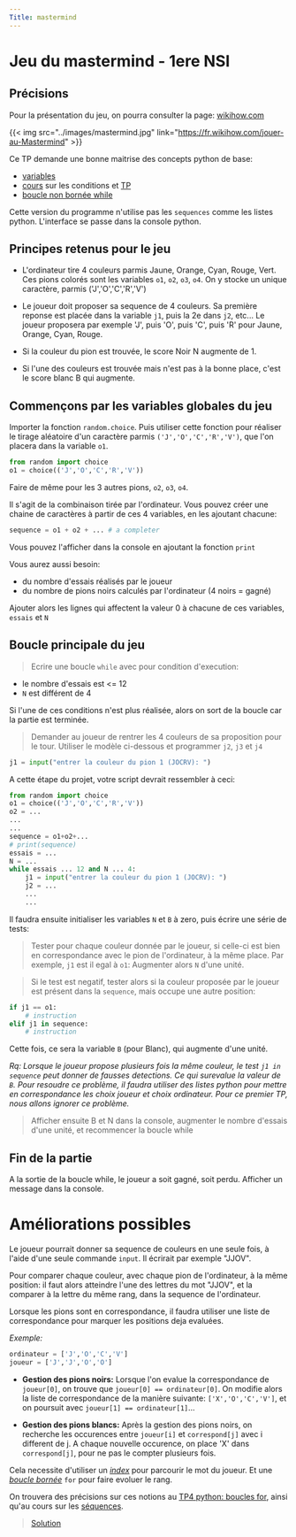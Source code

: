 ```yaml
---
Title: mastermind
---
```


# Jeu du mastermind - 1ere NSI
## Précisions
Pour la présentation du jeu, on pourra consulter la page: [wikihow.com](https://fr.wikihow.com/jouer-au-Mastermind)

{{< img src="../images/mastermind.jpg" link="https://fr.wikihow.com/jouer-au-Mastermind" >}}

Ce TP demande une bonne maitrise des concepts python de base:

* [variables](/docs/python/pages/variables/page4_D/)
* [cours](/docs/python/pages/conditions/page2_D/) sur les conditions et [TP](/docs/python/pages/conditions/page3/)
* [boucle non bornée while](/docs/python/pages/conditions/page4/)

Cette version du programme n'utilise pas les `sequences` comme les listes python. 
L'interface se passe dans la console python.

## Principes retenus pour le jeu
* L'ordinateur tire 4 couleurs parmis Jaune, Orange, Cyan, Rouge, Vert. Ces pions colorés sont les variables `o1`, `o2`, `o3`, `o4`. On y stocke un unique caractère, parmis ('J','O','C','R','V')

* Le joueur doit proposer sa sequence de 4 couleurs. Sa première reponse est placée dans la variable `j1`, puis la 2e dans `j2`, etc... Le joueur proposera par exemple 'J', puis 'O', puis 'C', puis 'R' pour Jaune, Orange, Cyan, Rouge.

* Si la couleur du pion est trouvée, le score Noir N augmente de 1.

* Si l'une des couleurs est trouvée mais n'est pas à la bonne place, c'est le score blanc B qui augmente.

## Commençons par les variables globales du jeu
Importer la fonction `random.choice`. Puis utiliser cette fonction pour réaliser le tirage aléatoire d'un caractère parmis `('J','O','C','R','V')`, que l'on placera dans la variable `o1`.

```python
from random import choice
o1 = choice(('J','O','C','R','V'))
```

Faire de même pour les 3 autres pions, `o2`, `o3`, `o4`.

Il s'agit de la combinaison tirée par l'ordinateur. 
Vous pouvez créer une chaine de caractères à partir de ces 4 variables, en les ajoutant chacune:

```python
sequence = o1 + o2 + ... # a completer
```
Vous pouvez l'afficher dans la console en ajoutant la fonction `print`

Vous aurez aussi besoin:

* du nombre d'essais réalisés par le joueur
* du nombre de pions noirs calculés par l'ordinateur (4 noirs = gagné)

Ajouter alors les lignes qui affectent la valeur 0 à chacune de ces variables, `essais` et `N`

## Boucle principale du jeu
> Ecrire une boucle `while` avec pour condition d'execution:

* le nombre d'essais est <= 12
* `N` est différent de 4

Si l'une de ces conditions n'est plus réalisée, alors on sort de la boucle car la partie est terminée.

> Demander au joueur de rentrer les 4 couleurs de sa proposition pour le tour. Utiliser le modèle ci-dessous et programmer `j2`, `j3` et `j4`

```python
j1 = input("entrer la couleur du pion 1 (JOCRV): ")
```

A cette étape du projet, votre script devrait ressembler à ceci:

```python
from random import choice
o1 = choice(('J','O','C','R','V'))
o2 = ...
...
...
sequence = o1+o2+...
# print(sequence)
essais = ...
N = ...
while essais ... 12 and N ... 4:
    j1 = input("entrer la couleur du pion 1 (JOCRV): ")
    j2 = ...
    ...
    ...
```

Il faudra ensuite initialiser les variables `N` et `B` à zero, puis écrire une série de tests:

> Tester pour chaque couleur donnée par le joueur, si celle-ci est bien en correspondance avec le pion de l'ordinateur, à la même place. Par exemple, `j1` est il egal à `o1`: Augmenter alors `N` d'une unité.

> Si le test est negatif, tester alors si la couleur proposée par le joueur est présent dans la `sequence`, mais occupe une autre position:

```python
if j1 == o1:
    # instruction
elif j1 in sequence:
    # instruction
```

Cette fois, ce sera la variable `B` (pour Blanc), qui augmente d'une unité.

*Rq: Lorsque le joueur propose plusieurs fois la même couleur, le test `j1 in sequence` peut donner de fausses detections. Ce qui surevalue la valeur de `B`. Pour resoudre ce problème, il faudra utiliser des listes python pour mettre en correspondance les choix joueur et choix ordinateur. Pour ce premier TP, nous allons ignorer ce problème.*

> Afficher ensuite B et N dans la console, augmenter le nombre d'essais d'une unité, et recommencer la boucle while

## Fin de la partie
A la sortie de la boucle while, le joueur a soit gagné, soit perdu. Afficher un message dans la console.


# Améliorations possibles
Le joueur pourrait donner sa sequence de couleurs en une seule fois, à l'aide d'une seule commande `input`. Il écrirait par exemple "JJOV". 

Pour comparer chaque couleur, avec chaque pion de l'ordinateur, à la même position: il faut alors atteindre l'une des lettres du mot "JJOV", et la comparer à la lettre du même rang, dans la sequence de l'ordinateur.

Lorsque les pions sont en correspondance, il faudra utiliser une liste de correspondance pour marquer les positions deja evaluées.

*Exemple:*

```python
ordinateur = ['J','O','C','V']
joueur = ['J','J','O','O']
```

* **Gestion des pions noirs:** Lorsque l'on evalue la correspondance de `joueur[0]`, on trouve que `joueur[0] == ordinateur[0]`. On modifie alors la liste de correspondance de la manière suivante: `['X','O','C','V']`, et on poursuit avec `joueur[1] == ordinateur[1]`...

* **Gestion des pions blancs:** Après la gestion des pions noirs, on recherche les occurences entre `joueur[i]` et `correspond[j]` avec i different de j. A chaque nouvelle occurence, on place 'X' dans `correspond[j]`, pour ne pas le compter plusieurs fois.

Cela necessite d'utiliser un *[index](/docs/python/pages/boucles/page2/)* pour parcourir le mot du joueur. Et une *[boucle bornée](/docs/NSI_1/donnees/page5/)* `for` pour faire evoluer le rang.

On trouvera des précisions sur ces notions au [TP4 python: boucles for](/docs/NSI_1/donnees/page5/), ainsi qu'au cours sur les [séquences](/docs/python/pages/boucles/page2/).

> [Solution](../TP_mastermind_soluce)



